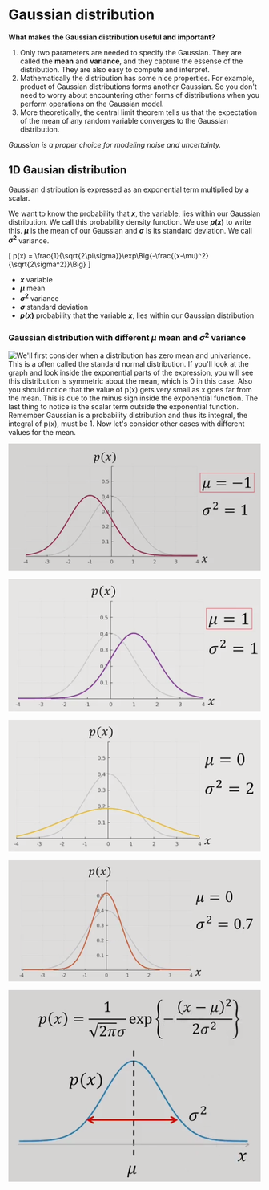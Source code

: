 # Gaussian distribution

**What makes the Gaussian distribution useful and important?**

1. Only two parameters are needed to specify the Gaussian. They are called the **mean** and **variance**, and they capture the essense of the distribution. They are also easy to compute and interpret.
2. Mathematically the distribution has some nice properties. For example, product of Gaussian distributions forms another Gaussian. So you don't need to worry about encountering other forms of distributions when you perform operations on the Gaussian model.
3. More theoretically, the central limit theorem tells us that the expectation of the mean of any random variable converges to the Gaussian distribution.

*Gaussian is a proper choice for modeling noise and uncertainty.*

## 1D Gausian distribution
Gaussian distribution is expressed as an exponential term multiplied by a scalar.

We want to know the probability that **$x$**, the variable, lies within our Gaussian distribution. We call this probability density function. We use **$p(x)$** to write this. **$\mu$** is the mean of our Gaussian and **$\sigma$** is its standard deviation. We call **$\sigma^2$** variance.

\[
p(x) = \frac{1}{\sqrt{2\pi\sigma}}\exp\Big\{-\frac{(x-\mu)^2}{\sqrt{2\sigma^2}}\Big\}
\]

- **$x$** variable
- **$\mu$** mean
- **$\sigma^2$** variance
- **$\sigma$** standard deviation
- **$p(x)$** probability that the variable **$x$**, lies within our Gaussian distribution

### Gaussian distribution with different **$\mu$** mean and **$\sigma^2$** variance

![We'll first consider when a distribution has zero mean and univariance. This is a often called the **standard normal distribution**. If you'll look at the graph and look inside the exponential parts of the expression, you will see this distribution is symmetric about the mean, which is 0 in this case. Also you should notice that the value of **$p(x)$** gets very small as **$x$** goes far from the mean. This is due to the minus sign inside the exponential function. The last thing to notice is the scalar term outside the exponential function. Remember Gaussian is a probability distribution and thus its integral, the integral of p(x), must be 1. Now let's consider other cases with different values for the mean.](images/gaussian_distribution_01.png)

![The gray curve is a standard Gaussian curve. Compared to this, when the mean is -1, the curve is shifted to the left by 1.](images/gaussian_distribution_02.png)

![If the mean is 1, the graph is shifted to the right by 1. The mean value determines the center of the distribution. Critically, the actual shape has not been changed, only shifted.](images/gaussian_distribution_03.png)

![If the variance increases to 2, the curve spreads out as compared to the standard Gaussian curve. Also, the peak value decreases so that the integral is still 1, which fulfills the properties of a probability density function.](images/gaussian_distribution_04.png)

![Conversely, a smaller variance tightens the curve and the peak value becomes bigger as well. So that the integral remains 1.](images/gaussian_distribution_05.png)

![We have seen the two parameters of the Gaussian distribution. The mean mu represents the center of the distribution. And the variance sigma squared represents the spread of the distribution.](images/gaussian_distribution_06.png)
